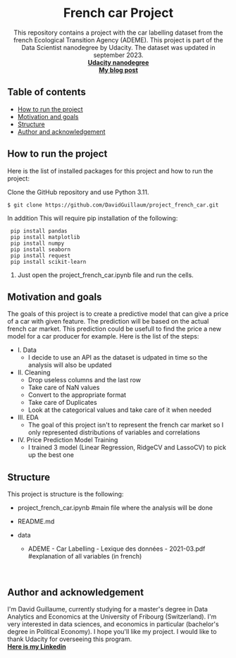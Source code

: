 <h1 align="center">French car Project</h1>

<p align="center">
This repository contains a project with the car labelling dataset from the french Ecological Transition Agency (ADEME). This project is part of the Data Scientist nanodegree by Udacity. The dataset was updated in september 2023. 
<br>
  <a href="https://www.udacity.com/course/data-scientist-nanodegree--nd025?campaign_name=back2skills&coupon=BACK2SKILLS&utm_source=gsem_brand&utm_medium=ads_r&utm_campaign=19167921312_c_individuals&utm_term=143524475679&utm_keyword=data%20science%20udacity_e&gclid=CjwKCAjwrranBhAEEiwAzbhNtU2AhXMTLOAIxbb7dFpKJJ5RpY5AJ2vrr2QDXU5EzU5AiBIidf2R_hoCqrYQAvD_BwE"><strong>Udacity nanodegree</strong></a>
  <br>
  <a href="https://medium.com/@guillaume.david11/find-the-right-price-for-your-new-car-model-757cda7ebe95"><strong>My blog post</strong></a>
  <br>
</p>

## Table of contents

- [How to run the project](#How-to-run-the-project)
- [Motivation and goals](#Motivation-and-goals)
- [Structure](#Structure)
- [Author and acknowledgement](#author-and-acknowledgement)

## How to run the project

Here is the list of installed packages for this project and how to run the project:


Clone the GitHub repository and use Python 3.11.

    $ git clone https://github.com/DavidGuillaum/project_french_car.git

In addition This will require pip installation of the following:

     pip install pandas
     pip install matplotlib
     pip install numpy
     pip install seaborn
     pip install request
     pip install scikit-learn


1. Just open the project_french_car.ipynb file and run the cells.


## Motivation and goals

The goals of this project is to create a predictive model that can give a price of a car with given feature. The prediction will be based on the actual french car market. This prediction could be usefull to find the price a new model for a car producer for example. Here is the list of the steps:
- I. Data
    - I decide to use an API as the dataset is udpated in time so the analysis will also be updated
- II. Cleaning
    - Drop useless columns and the last row
    - Take care of NaN values
    - Convert to the appropriate format
    - Take care of Duplicates
    - Look at the categorical values and take care of it when needed
- III. EDA
    - The goal of this project isn't to represent the french car market so I only represented distributions of variables and correlations
- IV. Price Prediction Model Training
    - I trained 3 model (Linear Regression, RidgeCV and LassoCV) to pick up the best one


## Structure
This project is structure is the following:

- project_french_car.ipynb #main file where the analysis will be done

- README.md

- data
    - ADEME - Car Labelling - Lexique des données - 2021-03.pdf #explanation of all variables (in french)



<br>


## Author and acknowledgement
I'm David Guillaume, currently studying for a master's degree in Data Analytics and Economics at the University of Fribourg (Switzerland). I'm very interested in data sciences, and economics in particular (bachelor's degree in Political Economy). I hope you'll like my project. I would like to thank Udacity for overseeing this program.
<br>
<a href="https://www.linkedin.com/in/david-guillaume-a7bb1b201/"><strong>Here is my Linkedin</strong></a>
<br>